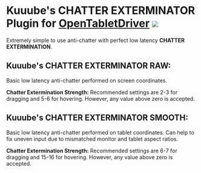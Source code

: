 # Kuuube's **CHATTER EXTERMINATOR** Plugin for [OpenTabletDriver](https://github.com/OpenTabletDriver/OpenTabletDriver) [![](https://img.shields.io/github/downloads/Kuuuube/Kuuube-s-CHATTER-EXTERMINATOR/total.svg)](https://github.com/Kuuuube/Kuuube-s-CHATTER-EXTERMINATOR/releases/latest)

Extremely simple to use anti-chatter with perfect low latency **CHATTER EXTERMINATION**.

## **Kuuube's CHATTER EXTERMINATOR RAW:**

Basic low latency anti-chatter performed on screen coordinates.

**Chatter Extermination Strength:** Recommended settings are 2-3 for dragging and 5-6 for hovering. However, any value above zero is accepted.

## **Kuuube's CHATTER EXTERMINATOR SMOOTH:**

Basic low latency anti-chatter performed on tablet coordinates. Can help to fix uneven input due to mismatched monitor and tablet aspect ratios.

**Chatter Extermination Strength:** Recommended settings are 6-7 for dragging and 15-16 for hovering. However, any value above zero is accepted.
